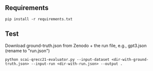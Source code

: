 ## Requirements

```
pip install -r requirements.txt 
```

## Test

Download ground-truth.json from Zenodo + the run file, e.g., gpt3.json (rename to "run.json")

```
python scai-qrecc21-evaluator.py --input-dataset <dir-with-ground-truth.json> --input-run <dir-with-run.json> --output .
```
